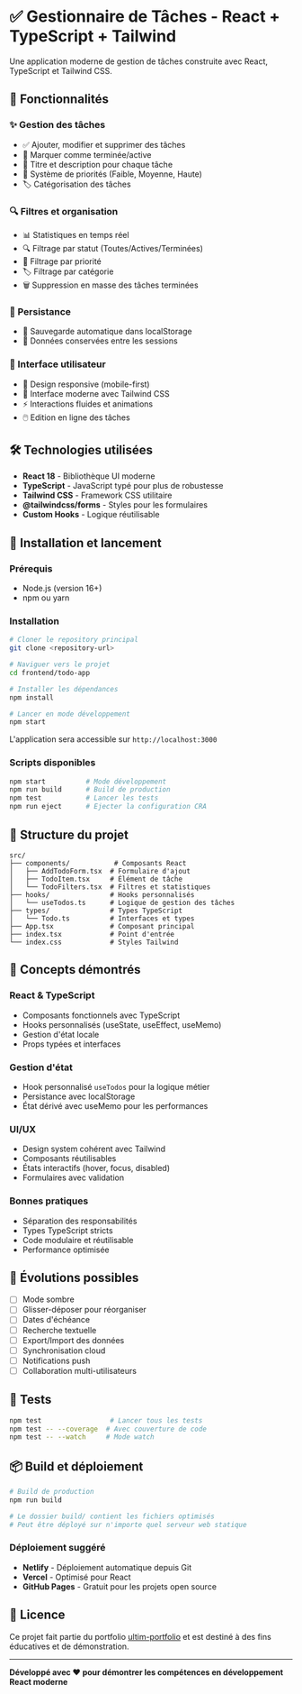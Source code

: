# ✅ Gestionnaire de Tâches - React + TypeScript + Tailwind

Une application moderne de gestion de tâches construite avec React, TypeScript et Tailwind CSS.

## 🌟 Fonctionnalités

### ✨ Gestion des tâches
- ✅ Ajouter, modifier et supprimer des tâches
- 🔄 Marquer comme terminée/active
- 📝 Titre et description pour chaque tâche
- 🎯 Système de priorités (Faible, Moyenne, Haute)
- 🏷️ Catégorisation des tâches

### 🔍 Filtres et organisation
- 📊 Statistiques en temps réel
- 🔍 Filtrage par statut (Toutes/Actives/Terminées)
- 🎯 Filtrage par priorité
- 🏷️ Filtrage par catégorie
- 🗑️ Suppression en masse des tâches terminées

### 💾 Persistance
- 🔄 Sauvegarde automatique dans localStorage
- 📱 Données conservées entre les sessions

### 🎨 Interface utilisateur
- 📱 Design responsive (mobile-first)
- 🎨 Interface moderne avec Tailwind CSS
- ⚡ Interactions fluides et animations
- 🖱️ Edition en ligne des tâches

## 🛠 Technologies utilisées

- **React 18** - Bibliothèque UI moderne
- **TypeScript** - JavaScript typé pour plus de robustesse
- **Tailwind CSS** - Framework CSS utilitaire
- **@tailwindcss/forms** - Styles pour les formulaires
- **Custom Hooks** - Logique réutilisable

## 🚀 Installation et lancement

### Prérequis
- Node.js (version 16+)
- npm ou yarn

### Installation
```bash
# Cloner le repository principal
git clone <repository-url>

# Naviguer vers le projet
cd frontend/todo-app

# Installer les dépendances
npm install

# Lancer en mode développement
npm start
```

L'application sera accessible sur `http://localhost:3000`

### Scripts disponibles
```bash
npm start          # Mode développement
npm run build      # Build de production
npm test           # Lancer les tests
npm run eject      # Ejecter la configuration CRA
```

## 📁 Structure du projet

```
src/
├── components/           # Composants React
│   ├── AddTodoForm.tsx  # Formulaire d'ajout
│   ├── TodoItem.tsx     # Élément de tâche
│   └── TodoFilters.tsx  # Filtres et statistiques
├── hooks/               # Hooks personnalisés
│   └── useTodos.ts      # Logique de gestion des tâches
├── types/               # Types TypeScript
│   └── Todo.ts          # Interfaces et types
├── App.tsx              # Composant principal
├── index.tsx            # Point d'entrée
└── index.css            # Styles Tailwind
```

## 🎯 Concepts démontrés

### React & TypeScript
- Composants fonctionnels avec TypeScript
- Hooks personnalisés (useState, useEffect, useMemo)
- Gestion d'état locale
- Props typées et interfaces

### Gestion d'état
- Hook personnalisé `useTodos` pour la logique métier
- Persistance avec localStorage
- État dérivé avec useMemo pour les performances

### UI/UX
- Design system cohérent avec Tailwind
- Composants réutilisables
- États interactifs (hover, focus, disabled)
- Formulaires avec validation

### Bonnes pratiques
- Séparation des responsabilités
- Types TypeScript stricts
- Code modulaire et réutilisable
- Performance optimisée

## 🔮 Évolutions possibles

- [ ] Mode sombre
- [ ] Glisser-déposer pour réorganiser
- [ ] Dates d'échéance
- [ ] Recherche textuelle
- [ ] Export/Import des données
- [ ] Synchronisation cloud
- [ ] Notifications push
- [ ] Collaboration multi-utilisateurs

## 🐛 Tests

```bash
npm test                 # Lancer tous les tests
npm test -- --coverage  # Avec couverture de code
npm test -- --watch     # Mode watch
```

## 📦 Build et déploiement

```bash
# Build de production
npm run build

# Le dossier build/ contient les fichiers optimisés
# Peut être déployé sur n'importe quel serveur web statique
```

### Déploiement suggéré
- **Netlify** - Déploiement automatique depuis Git
- **Vercel** - Optimisé pour React
- **GitHub Pages** - Gratuit pour les projets open source

## 📄 Licence

Ce projet fait partie du portfolio [ultim-portfolio](../../README.md) et est destiné à des fins éducatives et de démonstration.

---

**Développé avec ❤️ pour démontrer les compétences en développement React moderne**
